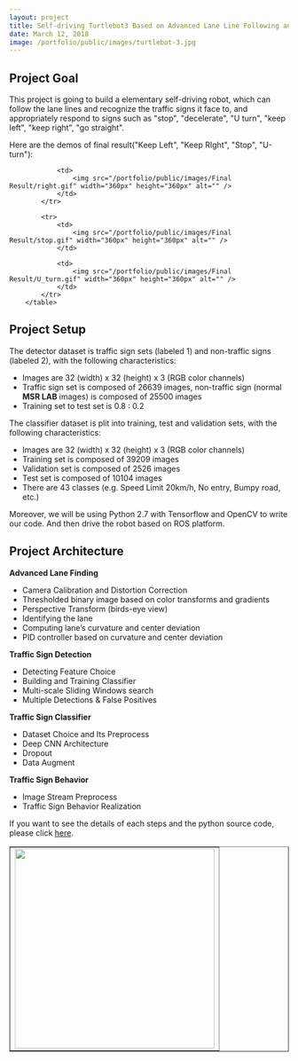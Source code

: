 ```yaml
---
layout: project
title: Self-driving Turtlebot3 Based on Advanced Lane Line Following and Traffic Sign Recognition
date: March 12, 2018
image: /portfolio/public/images/turtlebot-3.jpg
---
```


## Project Goal
This project is going to build a elementary self-driving robot, which can follow the lane lines and recognize the traffic signs it face to, and appropriately respond to signs such as "stop", "decelerate", "U turn", "keep left", "keep right", "go straight".

Here are the demos of final result("Keep Left", "Keep RIght", "Stop", "U-turn"):

<html>
<body>
        <table border="1">
            <tr>
                <td>
                    <img src="/portfolio/public/images/Final Result/left.gif" width="360px" height="360px" alt="" />
                </td>

                <td>
                    <img src="/portfolio/public/images/Final Result/right.gif" width="360px" height="360px" alt="" />
                </td>
            </tr>

            <tr>
                <td>
                    <img src="/portfolio/public/images/Final Result/stop.gif" width="360px" height="360px" alt="" />
                </td>

                <td>
                    <img src="/portfolio/public/images/Final Result/U_turn.gif" width="360px" height="360px" alt="" />
                </td>
            </tr>
        </table>
</body>
</html>
     
## Project Setup
The detector dataset is traffic sign sets (labeled 1) and non-traffic signs (labeled 2), with the following characteristics:
* Images are 32 (width) x 32 (height) x 3 (RGB color channels)
* Traffic sign set is composed of 26639 images, non-traffic sign (normal **MSR LAB** images) is composed of 25500 images
* Training set to test set is 0.8 : 0.2

The classifier dataset is plit into training, test and validation sets, with the following characteristics:
* Images are 32 (width) x 32 (height) x 3 (RGB color channels)
* Training set is composed of 39209 images 
* Validation set is composed of 2526 images
* Test set is composed of 10104 images
* There are 43 classes (e.g. Speed Limit 20km/h, No entry, Bumpy road, etc.)

Moreover, we will be using Python 2.7 with Tensorflow and OpenCV to write our code. And then drive the robot based on ROS platform.

## Project Architecture
**Advanced Lane Finding**
- Camera Calibration and Distortion Correction
- Thresholded binary image based on color transforms and gradients
- Perspective Transform (birds-eye view)
- Identifying the lane
- Computing lane’s curvature and center deviation
- PID controller based on curvature and center deviation

**Traffic Sign Detection**
- Detecting Feature Choice
- Building and Training Classifier
- Multi-scale Sliding Windows search
- Multiple Detections & False Positives

**Traffic Sign Classifier**
- Dataset Choice and Its Preprocess
- Deep CNN Architecture
- Dropout
- Data Augment

**Traffic Sign Behavior**
- Image Stream Preprocess
- Traffic Sign Behavior Realization

If you want to see the details of each steps and the python source code, please click [here](https://github.com/msr-peng/Self-Driving-Turtlebot3).
